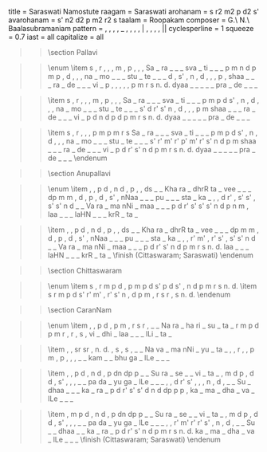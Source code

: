 title = Saraswati Namostute
raagam = Saraswati
arohanam = s r2 m2 p d2 s'
avarohanam = s' n2 d2 p m2 r2 s
taalam = Roopakam
composer = G.\ N.\ Baalasubramaniam
pattern =  , , , , _ , , , , | , , , , ||
cyclesperline = 1
squeeze = 0.7
iast = all
capitalize = all

>> \section Pallavi

>> \enum
>> \item
s , r ,        , , m ,        p , , ,
Sa _ ra _      _ _ sva _      ti _ _ _
p m n d        p m p ,        d , , ,
na _ mo _      _ _ stu _      te _ _ _
d , s' ,       n , d ,        , , p ,
shaa _ _ _     ra _ de _      _ _ vi _
p , , ,        , , p m        r s n. d.
dyaa _ _ _     _ _ pra _      de _ _ _

>> \item
s , r ,        , , m ,        p , , ,
Sa _ ra _      _ _ sva _      ti _ _ _
p m p d        s' , n ,       d , , ,
na _ mo _      _ _ stu _      te _ _ _
s' d r' s'     n , d ,        , , p m
shaa _ _ _     ra _ de _      _ _ vi _
p d n d        p d p m        r s n. d.
dyaa _ _ _     _ _ pra _      de _ _ _

>> \item
s , r ,        , , p m        p m r s
Sa _ ra _      _ _ sva _      ti _ _ _
p m p d        s' , n ,       d , , ,
na _ mo _      _ _ stu _      te _ _ _
s' r' m' r'    p' m' r' s'    n d p m
shaa _ _ _     ra _ de _      _ _ vi _
p d r' s'      n d p m        r s n. d.
dyaa _ _ _     _ _ pra _      de _ _ _
>> \endenum

>> \section Anupallavi

>> \enum
>> \item
, , p d        , n d ,        p , , ds
_ _ Kha ra     _ dhrR ta _    vee _ _ _
dp m m ,       d , p ,        d , s' ,
nNaa _ _ _     pu _ _ _       sta _ ka _
, , d r'       , s' s' ,      s' s' n d
_ _ Va ra      _ ma nNi _     maa _ _ _
p d r' s'      s' s' n d      p n m ,
laa _ _ _      laHN _ _ _     krR _ ta _

>> \item
, , p d        , n d ,        p , , ds
_ _ Kha ra     _ dhrR ta _    vee _ _ _
dp m m ,       d , p ,        d , s' ,
nNaa _ _ _     pu _ _ _       sta _ ka _
, , r' m'      , r' s' ,      s' s' n d
_ _ Va ra      _ ma nNi _     maa _ _ _
p d r' s'      n d p m        r s n. d.
laa _ _ _      laHN _ _ _     krR _ ta _
>> \finish (Cittaswaram; Saraswati)
>> \endenum

>> \section Chittaswaram

>> \enum
>> \item
s , r m        p d , p        m p d s'
p d s' ,       n d p m        r s n. d.
>> \item
s r m p        d s' r' m'     , r' s' n
, d p m        , r s r        , s n. d.
>> \endenum

>> \section CaranNam

>> \enum
>> \item
, , p d        , p m ,        r s r ,
_ _ Na ra      _ ha ri _      su _ ta _
r m p d        p m r ,        r , s ,
vi _ dhi _     laa _ _ _      lLi _ ta _

>> \item
, , sr sr      , n. d. ,      s , s ,
_ _ Na va      _ ma nNi _     yu _ ta _
, , r ,        , p m ,        p , , ,
_ _ kam _      _ bhu ga _     lLe _ _ _

>> \item
, , p d        , n d ,        p dn dp p
_ _ Su ra      _ se _ _       vi _ ta _
, m d p        , d d ,        s' , , ,
_ _ pa da      _ yu ga _      lLe _ _ _
, , d r'       s' , , ,       n , d ,
_ _ Su _       dhaa _ _ _     ka _ ra _
p d r' s'      s' d n d       dp p p ,
ka _ ma _      dha _ va _     lLe _ _ _

>> \item
, m p d        , n d ,        p dn dp p
_ _ Su ra      _ se _ _       vi _ ta _
, m d p        , d d ,        s' , , ,
_ _ pa da      _ yu ga _      lLe _ _ _
, , r' m'      r' r' s' ,     n , d ,
_ _ Su _       _ dhaa _ _     ka _ ra _
p d r' s'      n d p m        r s n. d.
ka _ ma _      dha _ va _     lLe _ _ _
>> \finish (Cittaswaram; Saraswati)
>> \endenum
